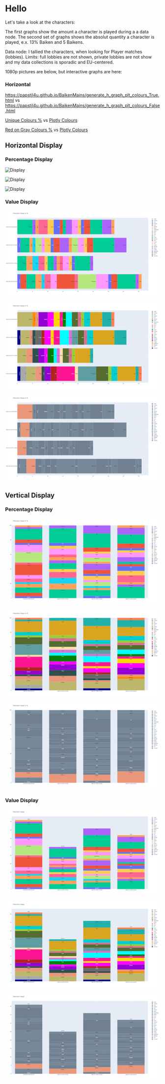 # **Hello**

Let's take a look at the characters:

The first graphs show the amount a character is played during a a data node. The second set of graphs shows the absolut quantity a character is played, e.x. 13% Baiken and 5 Baikens.

Data node: I tallied the characters, when looking for Player matches (lobbies). Limits: full lobbies are not shown, private lobbies are not show and my data collections is sporadic and EU-centered.

1080p pictures are below, but interactive graphs are here:

### Horizontal

https://papstjl4u.github.io/BaikenMains/generate_h_graph_plt_colours_True.html vs https://papstjl4u.github.io/BaikenMains/generate_h_graph_plt_colours_False.html


[Unique Colours %](https://papstjl4u.github.io/BaikenMains/generate_h_graph_unique_colours_True.html) vs [Plotly Colours](https://papstjl4u.github.io/BaikenMains/generate_h_graph_unique_colours_False.html)


[Red on Gray Colours %](https://papstjl4u.github.io/BaikenMains/generate_h_graph_red_on_gray_True.html) vs [Plotly Colours](https://papstjl4u.github.io/BaikenMains/generate_h_graph_red_on_gray_colours_False.html)

## Horizontal Display


### Percentage Display

![Display](papstjl4u.github.io/BaikenMains/generate_h_graph_plt_colours_True.png)

![Display](papstjl4u.github.io/BaikenMains/generate_h_graph_unique_colours_True.png)

![Display](papstjl4u.github.io/BaikenMains/generate_h_graph_red_on_gray_True.png)

### Value Display

![Display](https://github.com/PapstJL4U/BaikenMains/blob/master/docs/generate_h_graph_plt_colours_False.png)

![Display](https://github.com/PapstJL4U/BaikenMains/blob/master/docs/generate_h_graph_unique_colours_False.png)

![Display](https://github.com/PapstJL4U/BaikenMains/blob/master/docs/generate_h_graph_red_on_gray_False.png)


## Vertical Display

### Percentage Display

![Display](https://github.com/PapstJL4U/BaikenMains/blob/master/docs/generate_v_graph_plt_colours_True.png)

![Display](https://github.com/PapstJL4U/BaikenMains/blob/master/docs/generate_v_graph_unique_colours_True.png)

![Display](https://github.com/PapstJL4U/BaikenMains/blob/master/docs/generate_v_graph_red_on_gray_True.png)

### Value Display

![Display](https://github.com/PapstJL4U/BaikenMains/blob/master/docs/generate_v_graph_plt_colours_False.png)

![Display](https://github.com/PapstJL4U/BaikenMains/blob/master/docs/generate_v_graph_unique_colours_False.png)

![Display](https://github.com/PapstJL4U/BaikenMains/blob/master/docs/generate_v_graph_red_on_gray_False.png)
